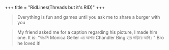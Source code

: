 +++
title = "RidLines(Threads but it's RID)"
+++



>Everything is fun and games until you ask me to share a burger with you

>My friend asked me for a caption regarding his picture, I made him one. It is: "বাঙালি Monica Geller এর আশায় Chandler Bing হয়ে দাড়িয়ে আছি।" Bro he loved it!
